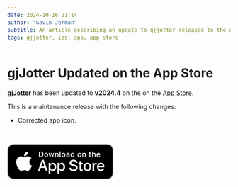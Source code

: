 ```yaml
---
date: 2024-10-16 21:14
author: "Gavin Jerman"
subtitle: An article describing an update to gjjotter released to the app store.
tags: gjjotter, ios, app, app store
---
```


# gjJotter Updated on the App Store

[**gjJotter**](/projects/gjJotter) has been updated to **v2024.4** on the on the [App Store](https://apps.apple.com/gb/app/gjjotter/id6698850903?platform=iphone).  

This is a maintenance release with the following changes:
- Corrected app icon.
<br>

[![download](/images/Download_on_the_App_Store_Badge_US-UK_RGB_blk_092917.svg)](https://apps.apple.com/gb/app/gjjotter/id6698850903?platform=iphone)
